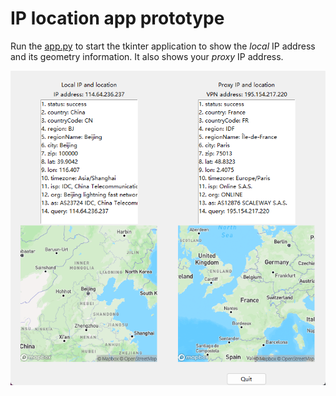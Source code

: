 # IP location app prototype

Run the [app.py](./app.py) to start the tkinter application to show the *local* IP address and its geometry information.
It also shows your *proxy* IP address.

![example](./img/example.png)
